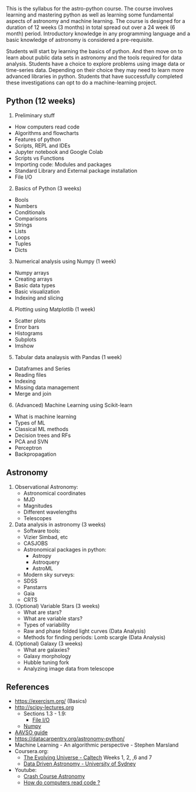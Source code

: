 This is the syllabus for the astro-python course. The course involves learning and mastering python as well as learning some fundamental aspects of astronomy and machine learning. The course is designed for a duration of 12 weeks (3 months) in total spread out over a 24 week (6 month) period. Introductory knowledge in any programming language and a basic knowledge of astronomy is considered a pre-requisite.

Students will start by learning the basics of python. And then move on to learn about public data sets in astronomy and the tools required for data analysis.
Students have a choice to explore problems using image data or time-series data. Depending on their choice they may need to learn more advanced libraries in python.
Students that have successfully completed these investigations can opt to do a machine-learning project.

## Python (12 weeks)

1. Preliminary stuff
  + How computers read code
  + Algorithms and flowcharts
  + Features of python
  + Scripts, REPL and IDEs
  + Jupyter notebook and Google Colab
  + Scripts vs Functions
  + Importing code: Modules and packages
  + Standard Library and External package installation
  + File I/O
2. Basics of Python (3 weeks)
  + Bools
  + Numbers
  + Conditionals
  + Comparisons
  + Strings
  + Lists
  + Loops
  + Tuples
  + Dicts
3. Numerical analysis using Numpy (1 week)
  + Numpy arrays
  + Creating arrays
  + Basic data types
  + Basic visualization
  + Indexing and slicing
4. Plotting using Matplotlib (1 week)
  + Scatter plots
  + Error bars
  + Histograms
  + Subplots
  + Imshow
5. Tabular data analaysis with Pandas (1 week)
  + Dataframes and Series
  + Reading files
  + Indexing
  + Missing data management
  + Merge and join
6. (Advanced) Machine Learning using Scikit-learn
  + What is machine learning
  + Types of ML
  + Classical ML methods
  + Decision trees and RFs
  + PCA and SVN
  + Perceptron
  + Backpropagation

## Astronomy

1. Observational Astronomy:
    + Astronomical coordinates
    + MJD
    + Magnitudes
    + Different wavelengths
    + Telescopes
2. Data analysis in astronomy (3 weeks)
    + Software tools:
	+ Vizier Simbad, etc
	+ CASJOBS
	+ Astronomical packages in python:
	    + Astropy
	    + Astroquery
	    + AstroML
    + Modern sky surveys:
	+ SDSS
	+ Panstarrs
	+ Gaia
	+ CRTS
3. (Optional) Variable Stars (3 weeks)
    + What are stars?
    + What are variable stars?
    + Types of variability
    + Raw and phase folded light curves (Data Analysis)
    + Methods for finding periods: Lomb scargle (Data Analysis)
4. (Optional) Galaxy (3 weeks)
    + What are galaxies?
    + Galaxy morphology
    + Hubble tuning fork
    + Analyzing image data from telescope

## References

+ https://exercism.org/ (Basics)
+ http://scipy-lectures.org
	+ Sections 1.3 - 1.9:
		+ [File I/O](http://scipy-lectures.org/intro/language/io.html#iterating-over-a-file)
	+ [Numpy](http://scipy-lectures.org/intro/numpy/array_object.html)
+ [AAVSO guide](aavsoguide.pdf)
+ https://datacarpentry.org/astronomy-python/
+ Machine Learning - An algorithmic perspective - Stephen Marsland
+ Coursera.org:
	+ [The Evolving Universe - Caltech](https://www.coursera.org/learn/evolvinguniverse) Weeks 1, 2, ,6 and 7
	+ [Data Driven Astronomy - University of Sydney](https://www.coursera.org/learn/data-driven-astronomy)
+ Youtube:
    + [Crash Course Astronomy](https://youtube.com/playlist?list=PL8dPuuaLjXtPAJr1ysd5yGIyiSFuh0mIL)
    + [How do computers read code ?](https://www.youtube.com/watch?v=QXjU9qTsYCc)
